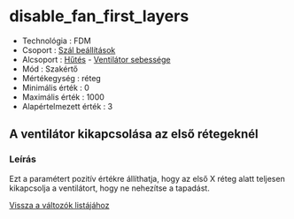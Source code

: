 # disable\_fan\_first\_layers

* Technológia : FDM
* Csoport : [Szál beállítások](../../konfig/filament_settings.md)
* Alcsoport : [Hűtés](../../konfig/filament_settings.md#hutes) - [Ventilátor sebessége](../../konfig/filament_settings.md#a-ventilator-sebessege-hidak-eseteben)
* Mód : Szakértő
* Mértékegység : réteg
* Minimális érték :  0
* Maximális érték :  1000
* Alapértelmezett érték :  3

## A ventilátor kikapcsolása az első rétegeknél

### Leírás

Ezt a paramétert pozitív értékre állíthatja, hogy az első X réteg alatt teljesen kikapcsolja a ventilátort, hogy ne nehezítse a tapadást.

[Vissza a változók listájához](./)

